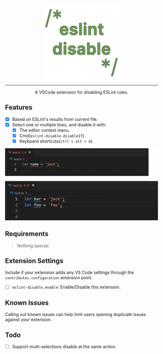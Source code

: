 <p align="center">
  <a href="https://github.com/lvjiaxuan/eslint-disable" target="_blank">
    <img src="./assets/icon.png" alt="eslint-disable" height="250" width="250" />
  </a>
</p>

<hr />

<p align="center">A VSCode extension for disabling ESLint rules.</p>

## Features

- [x] Based on ESLint's results from current file.
- [x] Select one or multiple lines, and disable it with:
  - [x] The editor context menu.
  - [x] Cmd(`eslint-disable.disableIT`).
  - [x] Keyboard shortcuts(`ctrl + alt + d`).

![](assets/1.gif)

![](assets/2.gif)

## Requirements

> Nothing special.

## Extension Settings

Include if your extension adds any VS Code settings through the `contributes.configuration` extension point.

 - [ ] `eslint-disable.enable`: Enable/Disable this extension.

## Known Issues

Calling out known issues can help limit users opening duplicate issues against your extension.

## Todo

- [ ] Support multi-selections disable at the same action. 